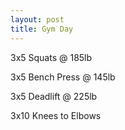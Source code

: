 ```yaml
---
layout: post
title: Gym Day
---
```


3x5 Squats @ 185lb

3x5 Bench Press @ 145lb

3x5 Deadlift @ 225lb

3x10 Knees to Elbows
